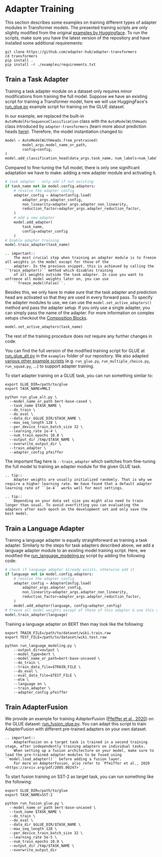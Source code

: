 # Adapter Training

This section describes some examples on training different types of adapter modules in Transformer models.
The presented training scripts are only slightly modified from the original [examples by Huggingface](https://huggingface.co/transformers/examples.html).
To run the scripts, make sure you have the latest version of the repository and have installed some additional requirements:

```
git clone https://github.com/adapter-hub/adapter-transformers
cd transformers
pip install .
pip install -r ./examples/requirements.txt
```

## Train a Task Adapter

Training a task adapter module on a dataset only requires minor modifications from training the full model. Suppose we have an existing script for training a Transformer model, here we will use HuggingFace's [run_glue.py](https://github.com/Adapter-Hub/adapter-transformers/blob/master/examples/text-classification/run_glue.py) example script for training on the GLUE dataset.

In our example, we replaced the built-in `AutoModelForSequenceClassification` class with the `AutoModelWithHeads` class introduced by `adapter-transformers` (learn more about prediction heads [here](prediction_heads.md)). Therefore, the model instantiation changed to:

```python
model = AutoModelWithHeads.from_pretrained(
        model_args.model_name_or_path,
        config=config,
)
model.add_classification_head(data_args.task_name, num_labels=num_labels)
```

Compared to fine-tuning the full model, there is only one significant adaptation we have to make: adding a new adapter module and activating it.

```python
# task adapter - only add if not existing
if task_name not in model.config.adapters:
    # resolve the adapter config
    adapter_config = AdapterConfig.load(
        adapter_args.adapter_config,
        non_linearity=adapter_args.adapter_non_linearity,
        reduction_factor=adapter_args.adapter_reduction_factor,
    )
    # add a new adapter
    model.add_adapter(
        task_name,
        config=adapter_config
    )
# Enable adapter training
model.train_adapter(task_name)
```

```eval_rst
.. important::
    The most crucial step when training an adapter module is to freeze all weights in the model except for those of the
    adapter. In the previous snippet, this is achieved by calling the ``train_adapter()`` method which disables training
    of all weights outside the task adapter. In case you want to unfreeze all model weights later on, you can use
    ``freeze_model(False)``.
```

Besides this, we only have to make sure that the task adapter and prediction head are activated so that they are used in every forward pass. To specify the adapter modules to use, we can use the `model.set_active_adapters()` 
method and pass the adapter setup. If you only use a single adapter, you can simply pass the name of the adapter. For more information
on complex setups checkout the [Composition Blocks](https://docs.adapterhub.ml/adapter_composition.html).

```python
model.set_active_adapters(task_name)
```

The rest of the training procedure does not require any further changes in code.

You can find the full version of the modified training script for GLUE at [run_glue_alt.py](https://github.com/Adapter-Hub/adapter-transformers/blob/master/examples/text-classification/run_glue_alt.py) in the `examples` folder of our repository.
We also adapted [various other example scripts](https://github.com/Adapter-Hub/adapter-transformers/tree/master/examples) (e.g. `run_glue.py`, `run_multiple_choice.py`, `run_squad.py`, ...) to support adapter training.

To start adapter training on a GLUE task, you can run something similar to:

```
export GLUE_DIR=/path/to/glue
export TASK_NAME=MNLI

python run_glue_alt.py \
  --model_name_or_path bert-base-cased \
  --task_name $TASK_NAME \
  --do_train \
  --do_eval \
  --data_dir $GLUE_DIR/$TASK_NAME \
  --max_seq_length 128 \
  --per_device_train_batch_size 32 \
  --learning_rate 1e-4 \
  --num_train_epochs 10.0 \
  --output_dir /tmp/$TASK_NAME \
  --overwrite_output_dir \
  --train_adapter \
  --adapter_config pfeiffer
```

The important flag here is `--train_adapter` which switches from fine-tuning the full model to training an adapter module for the given GLUE task.

```eval_rst
.. tip::
    Adapter weights are usually initialized randomly. That is why we require a higher learning rate. We have found that a default adapter learning rate of ``1e-4`` works well for most settings.
```

```eval_rst
.. tip::
    Depending on your data set size you might also need to train longer than usual. To avoid overfitting you can evaluating the adapters after each epoch on the development set and only save the best model.
```

## Train a Language Adapter

Training a language adapter is equally straightforward as training a task adapter. Similarly to the steps for task adapters
described above, we add a language adapter module to an existing model training script. Here, we modified the
[run_language_modeling.py](https://github.com/Adapter-Hub/adapter-transformers/blob/master/examples/contrib/legacy/run_language_modeling.py)
script by adding the following code:

```python
# check if language adapter already exists, otherwise add it
if language not in model.config.adapters:
    # resolve the adapter config
    adapter_config = AdapterConfig.load(
        adapter_args.adapter_config,
        non_linearity=adapter_args.adapter_non_linearity,
        reduction_factor=adapter_args.adapter_reduction_factor,
    )
    model.add_adapter(language, config=adapter_config)
# Freeze all model weights except of those of this adapter & use this adapter in every forward pass
model.train_adapter(language)
```

Training a language adapter on BERT then may look like the following:

```
export TRAIN_FILE=/path/to/dataset/wiki.train.raw
export TEST_FILE=/path/to/dataset/wiki.test.raw

python run_language_modeling.py \
    --output_dir=output \
    --model_type=bert \
    --model_name_or_path=bert-base-uncased \
    --do_train \
    --train_data_file=$TRAIN_FILE \
    --do_eval \
    --eval_data_file=$TEST_FILE \
    --mlm \
    --language en \
    --train_adapter \
    --adapter_config pfeiffer
```

## Train AdapterFusion

We provide an example for training _AdapterFusion_ ([Pfeiffer et al., 2020](https://arxiv.org/pdf/2005.00247)) on the GLUE dataset: [run_fusion_glue.py](https://github.com/Adapter-Hub/adapter-transformers/blob/master/examples/text-classification/run_fusion_glue.py). You can adapt this script to train AdapterFusion with different pre-trained adapters on your own dataset.

```eval_rst
.. important::
    AdapterFusion on a target task is trained in a second training stage, after independently training adapters on individual tasks.
    When setting up a fusion architecture on your model, make sure to load the pre-trained adapter modules to be fused using ``model.load_adapter()`` before adding a fusion layer.
    For more on AdapterFusion, also refer to `Pfeiffer et al., 2020 <https://arxiv.org/pdf/2005.00247>`_.
```

To start fusion training on SST-2 as target task, you can run something like the following:

```
export GLUE_DIR=/path/to/glue
export TASK_NAME=SST-2

python run_fusion_glue.py \
  --model_name_or_path bert-base-uncased \
  --task_name $TASK_NAME \
  --do_train \
  --do_eval \
  --data_dir $GLUE_DIR/$TASK_NAME \
  --max_seq_length 128 \
  --per_device_train_batch_size 32 \
  --learning_rate 5e-5 \
  --num_train_epochs 10.0 \
  --output_dir /tmp/$TASK_NAME \
  --overwrite_output_dir
```
